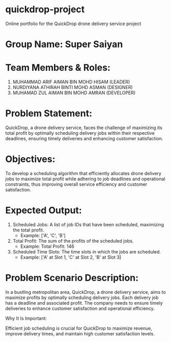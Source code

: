 # quickdrop-project
Online portfolio for the QuickDrop drone delivery service project

# Group Name: Super Saiyan

# Team Members & Roles:
1. MUHAMMAD ARIF AIMAN BIN MOHD HISAM	(LEADER)
2. NURDIYANA ATHIRAH BINTI MOHD ASMAN	(DESIGNER)
3. MUHAMAD ZUL AIMAN BIN MOHD AMRAN	(DEVELOPER)

# Problem Statement:
QuickDrop, a drone delivery service, faces the challenge of maximizing its total profit by optimally scheduling delivery jobs within their respective deadlines, ensuring timely deliveries and enhancing customer satisfaction.

# Objectives:
To develop a scheduling algorithm that efficiently allocates drone delivery jobs to maximize total profit while adhering to job deadlines and operational constraints, thus improving overall service efficiency and customer satisfaction.

# Expected Output:
1. Scheduled Jobs: A list of job IDs that have been scheduled, maximizing the total profit.
   - Example: ['A', 'C', 'B']
2. Total Profit: The sum of the profits of the scheduled jobs.
   - Example: Total Profit: 146
3. Scheduled Time Slots: The time slots in which the jobs are scheduled.
   - Example: ['A' at Slot 1, 'C' at Slot 2, 'B' at Slot 3]

# Problem Scenario Description:

In a bustling metropolitan area, QuickDrop, a drone delivery service, aims to maximize profits by optimally scheduling delivery jobs. Each delivery job has a deadline and associated profit. The company needs to ensure timely deliveries to enhance customer satisfaction and operational efficiency.

Why It Is Important:

Efficient job scheduling is crucial for QuickDrop to maximize revenue, improve delivery times, and maintain high customer satisfaction levels.
